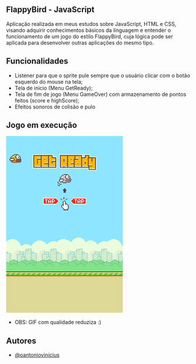 ## FlappyBird - JavaScript
Aplicação realizada em meus estudos sobre JavaScript, HTML e CSS, visando adquirir conhecimentos básicos da linguagem e entender o funcionamento de um jogo do estilo FlappyBird, cuja
lógica pode ser aplicada para desenvolver outras aplicações do mesmo tipo.


## Funcionalidades

- Listener para que o sprite pule sempre que o usuário clicar com o botão esquerdo do mouse na tela;
- Tela de inicio (Menu GetReady);
- Tela de fim de jogo (Menu GameOver) com armazenamento de pontos feitos (score e highScore);
- Efeitos sonoros de colisão e pulo

## Jogo em execução
![Layout](https://github.com/oantoniovinicius/flappy-bird/blob/main/resources/flappyBirdGif.gif)

- OBS: GIF com qualidade reduziza :)
## Autores

- [@oantoniovinicius](https://www.github.com/oantoniovinicius)
